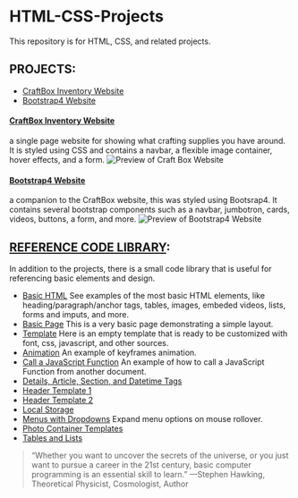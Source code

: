 # HTML-CSS-Projects
This repository is for HTML, CSS, and related projects.

## PROJECTS:
- [CraftBox Inventory Website](https://github.com/serengetijade/HTMLandCSS/tree/main/projects/HTMLandCSSWebsite)
- [Bootstrap4 Website](https://github.com/serengetijade/HTMLandCSS/tree/main/projects/Bootstrap4Project)

#### [CraftBox Inventory Website](https://github.com/serengetijade/HTMLandCSS/tree/main/projects/HTMLandCSSWebsite)
a single page website for showing what crafting supplies you have around. It is styled using CSS and contains a navbar, a flexible image container, hover effects, and a form. 
![Preview of Craft Box Website](https://raw.githubusercontent.com/serengetijade/HTMLandCSS/main/images/readme1.jpg)

#### [Bootstrap4 Website](https://github.com/serengetijade/HTMLandCSS/tree/main/projects/Bootstrap4Project)
a companion to the CraftBox website, this was styled using Bootsrap4. It contains several bootstrap components such as a navbar, jumbotron, cards, videos, buttons, a form, and more. 
![Preview of Bootstrap4 Website](https://raw.githubusercontent.com/serengetijade/HTMLandCSS/main/images/readme2.jpg)

## [REFERENCE CODE LIBRARY](https://github.com/serengetijade/HTMLandCSS/tree/main/html):
In addition to the projects, there is a small code library that is useful for referencing basic elements and design. 
- [Basic HTML](https://github.com/serengetijade/HTMLandCSS/blob/main/html/BasicHTML.html) See examples of the most basic HTML elements, like heading/paragraph/anchor tags, tables, images, embeded videos, lists, forms and imputs, and more. 
- [Basic Page](https://github.com/serengetijade/HTMLandCSS/blob/main/html/BasicPage.html) This is a very basic page demonstrating a simple layout.
- [Template](https://github.com/serengetijade/HTMLandCSS/blob/main/html/Template.html) Here is an empty template that is ready to be customized with font, css, javascript, and other sources. 
- [Animation](https://github.com/serengetijade/HTMLandCSS/blob/main/html/Animation1_HoverSlide.html) An example of keyframes animation.
- [Call a JavaScript Function](https://github.com/serengetijade/HTMLandCSS/blob/main/html/CallJavaScriptFunction.html) An example of how to call a JavaScript Function from another document. 
- [Details, Article, Section, and Datetime Tags](https://github.com/serengetijade/HTMLandCSS/blob/main/html/DetailsTimeBookmarks.html)
- [Header Template 1](https://github.com/serengetijade/HTMLandCSS/blob/main/html/Header1-Background.html)
- [Header Template 2](https://github.com/serengetijade/HTMLandCSS/blob/main/html/Header2-Image.html)
- [Local Storage](https://github.com/serengetijade/HTMLandCSS/blob/main/html/LocalStorage.html)
- [Menus with Dropdowns](https://github.com/serengetijade/HTMLandCSS/blob/main/html/Menu_Rollover.html) Expand menu options on mouse rollover.
- [Photo Container Templates](https://github.com/serengetijade/HTMLandCSS/blob/main/html/Photo_Package.html)
- [Tables and Lists](https://github.com/serengetijade/HTMLandCSS/blob/main/html/Table_and_Lists.html)

>“Whether you want to uncover the secrets of the universe, or you just want to pursue a career in the 21st century, basic computer programming is an essential skill to learn.”
—Stephen Hawking, Theoretical Physicist, Cosmologist, Author
